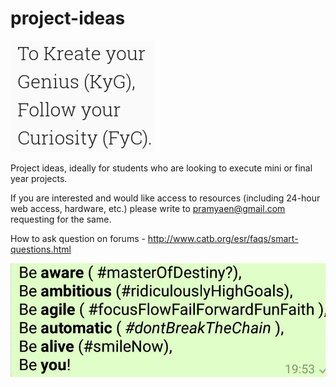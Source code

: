 # project-ideas

![Image](elm/curiosityGenius.png) 

Project ideas, ideally for students who are looking to execute mini or final year projects. 

If you are interested and would like access to resources (including 24-hour web access, hardware, etc.)
please write to pramyaen@gmail.com requesting for the same. 

How to ask question on forums - http://www.catb.org/esr/faqs/smart-questions.html

![ba6](elm/beYou.jpg)
